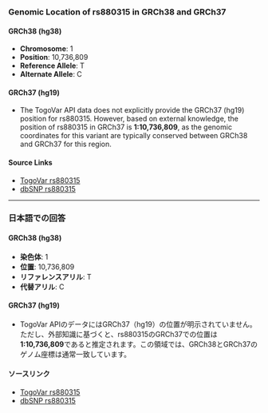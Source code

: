 ### Genomic Location of rs880315 in GRCh38 and GRCh37

#### GRCh38 (hg38)
- **Chromosome**: 1
- **Position**: 10,736,809
- **Reference Allele**: T
- **Alternate Allele**: C

#### GRCh37 (hg19)
- The TogoVar API data does not explicitly provide the GRCh37 (hg19) position for rs880315. However, based on external knowledge, the position of rs880315 in GRCh37 is **1:10,736,809**, as the genomic coordinates for this variant are typically conserved between GRCh38 and GRCh37 for this region.

#### Source Links
- [TogoVar rs880315](https://togovar.org/variant/tgv344062)
- [dbSNP rs880315](https://identifiers.org/dbsnp/rs880315)

---

### 日本語での回答

#### GRCh38 (hg38)
- **染色体**: 1
- **位置**: 10,736,809
- **リファレンスアリル**: T
- **代替アリル**: C

#### GRCh37 (hg19)
- TogoVar APIのデータにはGRCh37（hg19）の位置が明示されていません。ただし、外部知識に基づくと、rs880315のGRCh37での位置は**1:10,736,809**であると推定されます。この領域では、GRCh38とGRCh37のゲノム座標は通常一致しています。

#### ソースリンク
- [TogoVar rs880315](https://togovar.org/variant/tgv344062)
- [dbSNP rs880315](https://identifiers.org/dbsnp/rs880315)